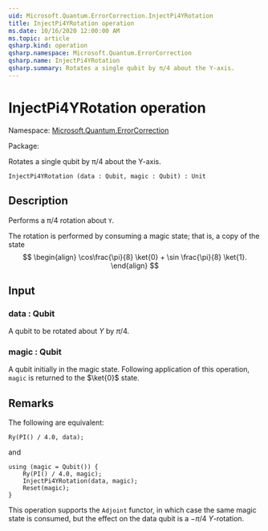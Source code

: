```yaml
---
uid: Microsoft.Quantum.ErrorCorrection.InjectPi4YRotation
title: InjectPi4YRotation operation
ms.date: 10/16/2020 12:00:00 AM
ms.topic: article
qsharp.kind: operation
qsharp.namespace: Microsoft.Quantum.ErrorCorrection
qsharp.name: InjectPi4YRotation
qsharp.summary: Rotates a single qubit by π/4 about the Y-axis.
---
```


# InjectPi4YRotation operation

Namespace: [Microsoft.Quantum.ErrorCorrection](xref:Microsoft.Quantum.ErrorCorrection)

Package: [](https://nuget.org/packages/)


Rotates a single qubit by π/4 about the Y-axis.

```Q#
InjectPi4YRotation (data : Qubit, magic : Qubit) : Unit
```


## Description

Performs a π/4 rotation about `Y`.The rotation is performed by consuming a magicstate; that is, a copy of the state$$\begin{align}\cos\frac{\pi}{8} \ket{0} + \sin \frac{\pi}{8} \ket{1}.\end{align}$$

## Input

### data : Qubit

A qubit to be rotated about $Y$ by $\pi / 4$.


### magic : Qubit

A qubit initially in the magic state. Following applicationof this operation, `magic` is returned to the $\ket{0}$ state.



## Remarks

The following are equivalent:```qsharpRy(PI() / 4.0, data);```and```qsharpusing (magic = Qubit()) {    Ry(PI() / 4.0, magic);    InjectPi4YRotation(data, magic);    Reset(magic);}```This operation supports the `Adjoint` functor, in whichcase the same magic state is consumed, but the effecton the data qubit is a $-\pi/4$ $Y$-rotation.